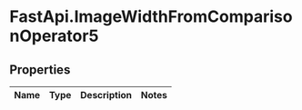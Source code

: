 # FastApi.ImageWidthFromComparisonOperator5

## Properties
Name | Type | Description | Notes
------------ | ------------- | ------------- | -------------
